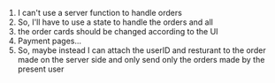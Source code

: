 1. I can't use a server function to handle orders
2. So, I'll have to use a state to handle the orders and all
3. the order cards should be changed according to the UI
4. Payment pages...
5. So, maybe instead I can attach the userID and resturant to the order made on the server side and only send only the orders made by the present user

